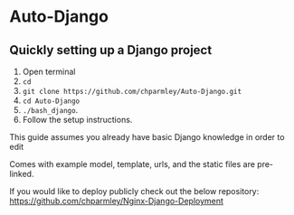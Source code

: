 # Auto-Django

Quickly setting up a Django project
-----------------------------------
1. Open terminal 
2. `cd`
3. `git clone https://github.com/chparmley/Auto-Django.git`
4. `cd Auto-Django`
5. `./bash_django`.
6. Follow the setup instructions.

This guide assumes you already have basic Django knowledge in order to edit

Comes with example model, template, urls, and the static files are pre-linked.

If you would like to deploy publicly check out the below repository:
https://github.com/chparmley/Nginx-Django-Deployment
